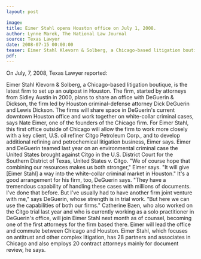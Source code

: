 ```yaml
---
layout: post

image:
title: Eimer Stahl opens Houston office on July 1, 2008.
author: Lynne Marek, The National Law Journal
source: Texas Lawyer
date: 2008-07-15 00:00:00
teaser: Eimer Stahl Klevorn & Solberg, a Chicago-based litigation boutique, is the latest firm to set up an outpost in Houston.
pdf:
---
```

On July, 7, 2008, Texas Lawyer reported:

Eimer Stahl Klevorn & Solberg, a Chicago-based litigation boutique, is the latest firm to set up an outpost in Houston. The firm, started by attorneys from Sidley Austin in 2000, plans to share an office with DeGuerin & Dickson, the firm led by Houston criminal-defense attorney Dick DeGuerin and Lewis Dickson. The firms will share space in DeGuerin's current downtown Houston office and work together on white-collar criminal cases, says Nate Eimer, one of the founders of the Chicago firm. For Eimer Stahl, this first office outside of Chicago will allow the firm to work more closely with a key client, U.S. oil refiner Citgo Petroleum Corp., and to develop additional refining and petrochemical litigation business, Eimer says. Eimer and DeGuerin teamed last year on an environmental criminal case the United States brought against Citgo in the U.S. District Court for the Southern District of Texas, United States v. Citgo. "We of course hope that combining our resources makes us both stronger," Eimer says. "It will give [Eimer Stahl] a way into the white-collar criminal market in Houston." It's a good arrangement for his firm, too, DeGuerin says. "They have a tremendous capability of handling these cases with millions of documents. I've done that before. But I've usually had to have another firm joint venture with me," says DeGuerin, whose strength is in trial work. "But here we can use the capabilities of both our firms." Catherine Baen, who also worked on the Citgo trial last year and who is currently working as a solo practitioner in DeGuerin's office, will join Eimer Stahl next month as of counsel, becoming one of the first attorneys for the firm based there. Eimer will lead the office and commute between Chicago and Houston. Eimer Stahl, which focuses on antitrust and other complex litigation, has 28 partners and associates in Chicago and also employs 20 contract attorneys mainly for document review, he says.
